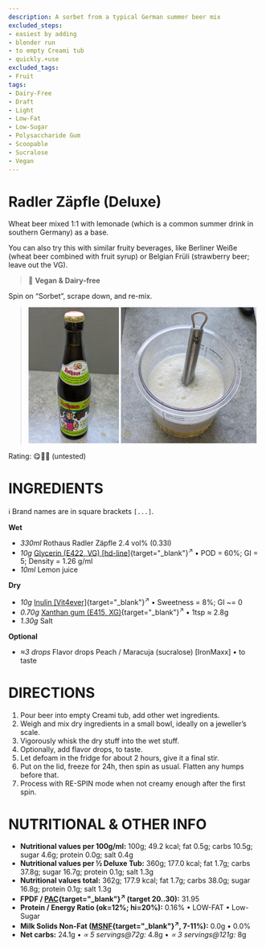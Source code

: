 ```yaml
---
description: A sorbet from a typical German summer beer mix
excluded_steps:
- easiest by adding
- blender run
- to empty Creami tub
- quickly.+use
excluded_tags:
- Fruit
tags:
- Dairy-Free
- Draft
- Light
- Low-Fat
- Low-Sugar
- Polysaccharide Gum
- Scoopable
- Sucralose
- Vegan
---
```

# Radler Zäpfle (Deluxe)

Wheat beer mixed 1:1 with lemonade (which is a common summer drink in southern Germany) as a base.

You can also try this with similar fruity beverages,
like Berliner Weiße (wheat beer combined with fruit syrup) or Belgian Früli (strawberry beer; leave out the VG).

> 🌿 **Vegan & Dairy-free**

Spin on “Sorbet”, scrape down, and re-mix.

> <img width=180 alt="Beer bottle" src="radler-zäpfle_2025-07-04_0.jpg" class="zoomable" />
> <img width=270 alt="Whisked" src="radler-zäpfle_2025-07-04_1.jpg" class="zoomable" />

Rating: 😋🍺🍋 (untested)

# INGREDIENTS

ℹ️ Brand names are in square brackets `[...]`.

**Wet**

  - _330ml_ Rothaus Radler Zäpfle 2.4 vol% (0.33l)
  - _10g_ [Glycerin (E422, VG) \[hd-line\]](/ice-creamery/info/ingredients/#vegetable-glycerin-glycerol-vg-e422){target="_blank"}<sup>↗</sup> • POD = 60%; GI = 5; Density = 1.26 g/ml
  - _10ml_ Lemon juice

**Dry**

  - _10g_ [Inulin \[Vit4ever\]](/ice-creamery/info/ingredients/#inulin){target="_blank"}<sup>↗</sup> • Sweetness = 8%; GI ~= 0
  - _0.70g_ [Xanthan gum (E415, XG)](/ice-creamery/info/ingredients/#xanthan-gum-xg-e415){target="_blank"}<sup>↗</sup> • 1tsp ≈ 2.8g
  - _1.30g_ Salt

**Optional**

  - _≈3 drops_ Flavor drops Peach / Maracuja (sucralose) [IronMaxx] • to taste

# DIRECTIONS

 1. Pour beer into empty Creami tub, add other wet ingredients.
 1. Weigh and mix dry ingredients in a small bowl, ideally on a jeweller’s scale.
 1. Vigorously whisk the dry stuff into the wet stuff.
 1. Optionally, add flavor drops, to taste.
 1. Let defoam in the fridge for about 2 hours, give it a final stir.
 1. Put on the lid, freeze for 24h, then spin as usual. Flatten any humps before that.
 1. Process with RE-SPIN mode when not creamy enough after the first spin.

# NUTRITIONAL & OTHER INFO
- **Nutritional values per 100g/ml:** 100g; 49.2 kcal; fat 0.5g; carbs 10.5g; sugar 4.6g; protein 0.0g; salt 0.4g
- **Nutritional values per ½ Deluxe Tub:** 360g; 177.0 kcal; fat 1.7g; carbs 37.8g; sugar 16.7g; protein 0.1g; salt 1.3g
- **Nutritional values total:** 362g; 177.9 kcal; fat 1.7g; carbs 38.0g; sugar 16.8g; protein 0.1g; salt 1.3g
- **FPDF / [PAC](/ice-creamery/info/glossary/#potere-anti-congelante-pac){target="_blank"}<sup>↗</sup> (target 20..30):** 31.95
- **Protein / Energy Ratio (ok=12%; hi=20%):** 0.16% • LOW-FAT • Low-Sugar
- **Milk Solids Non-Fat ([MSNF](/ice-creamery/info/glossary/#milk-solids-not-fat-msnf){target="_blank"}<sup>↗</sup>, 7-11%):** 0.0g • 0.0%
- **Net carbs:** 24.1g • *∝ 5 servings@72g:* 4.8g • *∝ 3 servings@121g:* 8g
